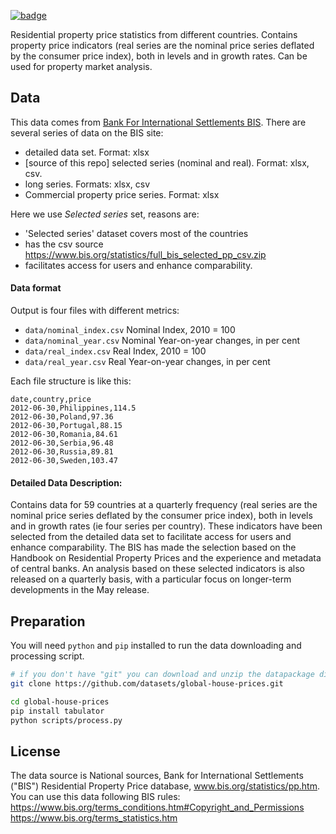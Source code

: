 <a className="gh-badge" href="https://datahub.io/core/house-prices-global"><img src="https://badgen.net/badge/icon/View%20on%20datahub.io/orange?icon=https://datahub.io/datahub-cube-badge-icon.svg&label&scale=1.25" alt="badge" /></a>

Residential property price statistics from different countries. Contains property price indicators (real series are the nominal price series deflated by the consumer price index), both in levels and in growth rates. Can be used for property market analysis.

## Data

 This data comes from [Bank For International Settlements BIS](http://www.bis.org/statistics/pp.htm).
 There are several series of data on the BIS site:
   - detailed data set. Format: xlsx
   - [source of this repo] selected series (nominal and real). Format: xlsx, csv. 
   - long series. Formats: xlsx, csv
   - Commercial property price series. Format: xlsx
 
Here we use *Selected series* set, reasons are: 

 - 'Selected series' dataset covers most of the countries
 - has the csv source https://www.bis.org/statistics/full_bis_selected_pp_csv.zip  
 - facilitates access for users and enhance comparability.

#### Data format

Output is four files with different metrics:
* `data/nominal_index.csv` Nominal Index, 2010 = 100 
* `data/nominal_year.csv` Nominal Year-on-year changes, in per cent
* `data/real_index.csv` Real Index, 2010 = 100
* `data/real_year.csv` Real Year-on-year changes, in per cent

Each file structure is like this:
```
date,country,price
2012-06-30,Philippines,114.5
2012-06-30,Poland,97.36
2012-06-30,Portugal,88.15
2012-06-30,Romania,84.61
2012-06-30,Serbia,96.48
2012-06-30,Russia,89.81
2012-06-30,Sweden,103.47
```

#### Detailed Data Description:

Contains data for 59 countries at a quarterly frequency (real series are the nominal price series deflated by the consumer price index), both in levels and in growth rates (ie four series per country). These indicators have been selected from the detailed data set to facilitate access for users and enhance comparability. The BIS has made the selection based on the Handbook on Residential Property Prices and the experience and metadata of central banks. An analysis based on these selected indicators is also released on a quarterly basis, with a particular focus on longer-term developments in the May release.

## Preparation

You will need `python` and `pip` installed to run the data downloading and processing script.

``` bash
# if you don't have "git" you can download and unzip the datapackage directly from this page.
git clone https://github.com/datasets/global-house-prices.git

cd global-house-prices
pip install tabulator
python scripts/process.py
```

## License

The data source is National sources, Bank for International Settlements ("BIS") Residential Property Price database, www.bis.org/statistics/pp.htm.  
You can use this data following BIS rules:  
https://www.bis.org/terms_conditions.htm#Copyright_and_Permissions  
https://www.bis.org/terms_statistics.htm
